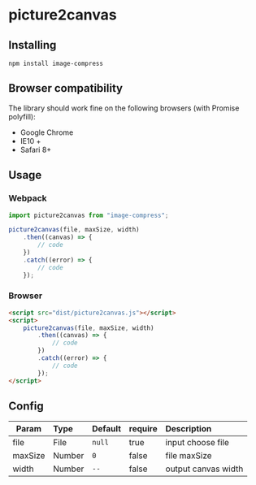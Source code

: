 # picture2canvas


## Installing
```
npm install image-compress
```

## Browser compatibility
The library should work fine on the following browsers (with Promise polyfill):

 - Google Chrome
- IE10 +
- Safari 8+

## Usage
### Webpack
```javascript
import picture2canvas from "image-compress";

picture2canvas(file, maxSize, width)
    .then((canvas) => {
        // code
    })
    .catch((error) => {
        // code
    });
```
### Browser
```html
<script src="dist/picture2canvas.js"></script>
<script>
    picture2canvas(file, maxSize, width)
        .then((canvas) => {
            // code
        })
        .catch((error) => {
            // code
        });
</script>
```
## Config
| Param | Type | Default | require | Description|
| - | :- | :- | :- | :- |
| file | File | `null` | true | input choose file |
| maxSize | Number | `0` | false | file maxSize |
| width | Number | `--` | false | output canvas width |
